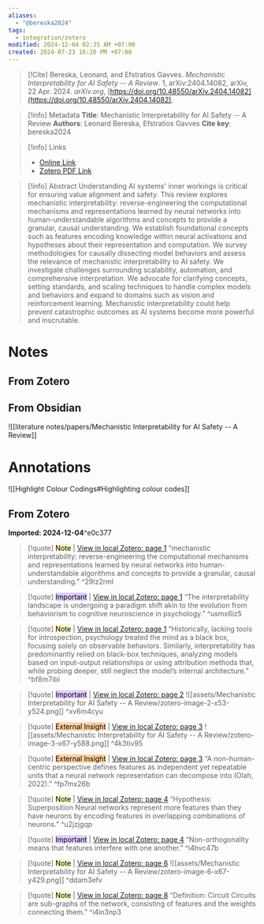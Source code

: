 ```yaml
---
aliases:
  - "@bereska2024"
tags:
  - integration/zotero
modified: 2024-12-04 02:35 AM +07:00
created: 2024-07-23 16:20 PM +07:00
---
```

> [!Cite]
> Bereska, Leonard, and Efstratios Gavves. _Mechanistic Interpretability for AI Safety -- A Review_. 1, arXiv:2404.14082, arXiv, 22 Apr. 2024. _arXiv.org_, [https://doi.org/10.48550/arXiv.2404.14082](https://doi.org/10.48550/arXiv.2404.14082).

> [!info] Metadata
> **Title**: Mechanistic Interpretability for AI Safety -- A Review
> **Authors**: Leonard Bereska, Efstratios Gavves
> **Cite key**: bereska2024

>[!info] Links
>
> - [Online Link](http://arxiv.org/abs/2404.14082)
> - [Zotero PDF Link](zotero://select/library/items/F3DCV9N9)

> [!info] Abstract
> Understanding AI systems' inner workings is critical for ensuring value alignment and safety. This review explores mechanistic interpretability: reverse-engineering the computational mechanisms and representations learned by neural networks into human-understandable algorithms and concepts to provide a granular, causal understanding. We establish foundational concepts such as features encoding knowledge within neural activations and hypotheses about their representation and computation. We survey methodologies for causally dissecting model behaviors and assess the relevance of mechanistic interpretability to AI safety. We investigate challenges surrounding scalability, automation, and comprehensive interpretation. We advocate for clarifying concepts, setting standards, and scaling techniques to handle complex models and behaviors and expand to domains such as vision and reinforcement learning. Mechanistic interpretability could help prevent catastrophic outcomes as AI systems become more powerful and inscrutable.

# Notes
## From Zotero

## From Obsidian
![[literature notes/papers/Mechanistic Interpretability for AI Safety -- A Review]]
# Annotations
![[Highlight Colour Codings#Highlighting colour codes]]
## From Zotero
**Imported: 2024-12-04**^e0c377

>[!quote] <mark style="background: #FFF3A3A6;">Note</mark> | [View in local Zotero: page 1](zotero://open-pdf/library/items/MGFTCTVY?page=1&annotation=29LZ2RML)
>“mechanistic interpretability: reverse-engineering the computational mechanisms and representations learned by neural networks into human-understandable algorithms and concepts to provide a granular, causal understanding.” ^29lz2rml


>[!quote] <mark style="background: #D2B3FFA6;">Important</mark> | [View in local Zotero: page 1](zotero://open-pdf/library/items/MGFTCTVY?page=1&annotation=USMX6IZ5)
>“The interpretability landscape is undergoing a paradigm shift akin to the evolution from behaviorism to cognitive neuroscience in psychology.” ^usmx6iz5


>[!quote] <mark style="background: #FFF3A3A6;">Note</mark> | [View in local Zotero: page 1](zotero://open-pdf/library/items/MGFTCTVY?page=1&annotation=BF8M7IBI)
>“Historically, lacking tools for introspection, psychology treated the mind as a black box, focusing solely on observable behaviors. Similarly, interpretability has predominantly relied on black-box techniques, analyzing models based on input-output relationships or using attribution methods that, while probing deeper, still neglect the model’s internal architecture.” ^bf8m7ibi


>[!quote] <mark style="background: #D2B3FFA6;">Important</mark> | [View in local Zotero: page 2](zotero://open-pdf/library/items/MGFTCTVY?page=2&annotation=XV6M4CYU)
>![[assets/Mechanistic Interpretability for AI Safety -- A Review/zotero-image-2-x53-y524.png]] ^xv6m4cyu


>[!quote] <mark style="background: #FFB86CA6;">External Insight</mark> | [View in local Zotero: page 3](zotero://open-pdf/library/items/MGFTCTVY?page=3&annotation=4K3TIV95)
>![[assets/Mechanistic Interpretability for AI Safety -- A Review/zotero-image-3-x67-y588.png]] ^4k3tiv95


>[!quote] <mark style="background: #FFB86CA6;">External Insight</mark> | [View in local Zotero: page 3](zotero://open-pdf/library/items/MGFTCTVY?page=3&annotation=FP7MX26B)
>“A non-human-centric perspective defines features as independent yet repeatable units that a neural network representation can decompose into (Olah, 2022).” ^fp7mx26b


>[!quote] <mark style="background: #FFF3A3A6;">Note</mark> | [View in local Zotero: page 4](zotero://open-pdf/library/items/MGFTCTVY?page=4&annotation=U2JZJGQP)
>“Hypothesis: Superposition  Neural networks represent more features than they have neurons by encoding features in overlapping combinations of neurons.” ^u2jzjgqp


>[!quote] <mark style="background: #D2B3FFA6;">Important</mark> | [View in local Zotero: page 4](zotero://open-pdf/library/items/MGFTCTVY?page=4&annotation=I4HVC47B)
>“Non-orthogonality means that features interfere with one another.” ^i4hvc47b


>[!quote] <mark style="background: #FFF3A3A6;">Note</mark> | [View in local Zotero: page 6](zotero://open-pdf/library/items/MGFTCTVY?page=6&annotation=DDAM3EFV)
>![[assets/Mechanistic Interpretability for AI Safety -- A Review/zotero-image-6-x67-y429.png]] ^ddam3efv


>[!quote] <mark style="background: #FFF3A3A6;">Note</mark> | [View in local Zotero: page 8](zotero://open-pdf/library/items/MGFTCTVY?page=8&annotation=I4IN3NP3)
>“Definition: Circuit  Circuits are sub-graphs of the network, consisting of features and the weights connecting them.” ^i4in3np3


